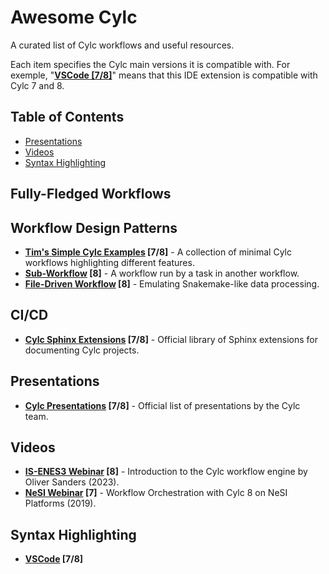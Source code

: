 # Awesome Cylc
A curated list of Cylc workflows and useful resources.

Each item specifies the Cylc main versions it is compatible with. For exemple, "**[VSCode [7/8]](#syntax-highlighting)**" means that this IDE extension is compatible with Cylc 7 and 8.

<!-- START doctoc generated TOC please keep comment here to allow auto update -->
<!-- DON'T EDIT THIS SECTION, INSTEAD RE-RUN doctoc TO UPDATE -->
## Table of Contents

- [Presentations](#presentations)
- [Videos](#videos)
- [Syntax Highlighting](#syntax-highlighting)

<!-- END doctoc generated TOC please keep comment here to allow auto update -->

## Fully-Fledged Workflows

## Workflow Design Patterns
- **[Tim's Simple Cylc Examples](https://github.com/wxtim/workflows) [7/8]** - A collection of minimal Cylc workflows highlighting different features.
- **[Sub-Workflow](https://github.com/hjoliver/cylc-subwf-example) [8]** - A workflow run by a task in another workflow.
- **[File-Driven Workflow](https://github.com/hjoliver/cylc-filedriven-example) [8]** - Emulating Snakemake-like data processing.

## CI/CD
- **[Cylc Sphinx Extensions](https://cylc.github.io/cylc-sphinx-extensions/) [7/8]** - Official library of Sphinx extensions for documenting Cylc projects.


## Presentations
- **[Cylc Presentations](https://cylc.github.io/cylc-presentations/) [7/8]** - Official list of presentations by the Cylc team.

## Videos
- **[IS-ENES3 Webinar](https://youtu.be/MHC-PCuy_94?feature=shared) [8]** - Introduction to the Cylc workflow engine by Oliver Sanders (2023).
- **[NeSI Webinar](https://youtu.be/lYTEWn4mncE?feature=shared) [7]** - Workflow Orchestration with Cylc 8 on NeSI Platforms (2019).

## Syntax Highlighting
- **[VSCode](https://marketplace.visualstudio.com/items?itemName=cylc.vscode-cylc) [7/8]**
